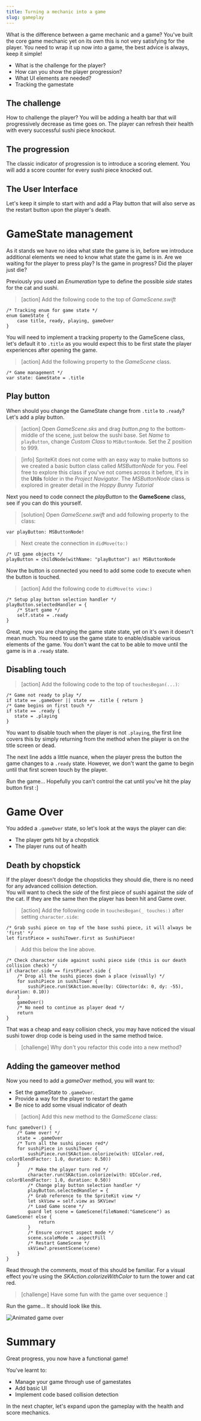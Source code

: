 ```yaml
---
title: Turning a mechanic into a game
slug: gameplay
---
```


What is the difference between a game mechanic and a game? You've built the core game mechanic yet on its own this is 
not very satisfying for the player.  You need to wrap it up now into a game, the best advice is always, keep it simple!

- What is the challenge for the player?
- How can you show the player progression?
- What UI elements are needed?
- Tracking the gamestate

## The challenge

How to challenge the player? You will be adding a health bar that will progressively decrease as time goes on. 
The player can refresh their health with every successful sushi piece knockout.

## The progression

The classic indicator of progression is to introduce a scoring element.  You will add a score counter for every 
sushi piece knocked out.

## The User Interface

Let's keep it simple to start with and add a Play button that will also serve as the restart button upon the player's death.

# GameState management

As it stands we have no idea what state the game is in, before we introduce additional elements we need to know what
state the game is in.  Are we waiting for the player to press play? Is the game in progress? Did the player just die?

Previously you used an *Enumeration* type to define the possible *side* states for the cat and sushi.

> [action]
> Add the following code to the top of *GameScene.swift*
>
```
/* Tracking enum for game state */
enum GameState {
    case title, ready, playing, gameOver
}
```
>

You will need to implement a tracking property to the GameScene class, let's default it to `.title` as you would expect
this to be first state the player experiences after opening the game.

> [action]
> Add the following property to the *GameScene* class.
>
```
/* Game management */
var state: GameState = .title
```
>

## Play button

When should you change the GameState change from `.title` to `.ready`? Let's add a play button.

> [action]
> Open *GameScene.sks* and drag *button.png* to the bottom-middle of the scene, just below the sushi base.
> Set *Name* to `playButton`, change *Custom Class* to `MSButtonNode`. Set the Z position to 999. 

<!-- -->

> [info]
> SpriteKit does not come with an easy way to make buttons so we created a basic button class called *MSButtonNode* for you.
> Feel free to explore this class if you've not comes across it before, it's in the **Utils** folder in the *Project
> Navigator*.  The *MSButtonNode* class is explored in greater detail in the *Hoppy Bunny Tutorial*
>

Next you need to code connect the *playButton* to the **GameScene** class, see if you can do this yourself.

> [solution]
> Open *GameScene.swift* and add following property to the class:
>
```
var playButton: MSButtonNode!
```

> Next create the connection in `didMove(to:)`
>
```
/* UI game objects */
playButton = childNode(withName: "playButton") as! MSButtonNode
```
>

Now the button is connected you need to add some code to execute when the button is touched.

> [action]
> Add the following code to `didMove(to view:)`
>
```
/* Setup play button selection handler */
playButton.selectedHandler = {
    /* Start game */
    self.state = .ready
}
```
>

Great, now you are changing the game state state, yet on it's own it doesn't mean much.  You need to use the game state
to enable/disable various elements of the game.  You don't want the cat to be able to move until the game is in a
`.ready` state.

## Disabling touch

> [action]
> Add the following code to the top of `touchesBegan(...)`:
>
```
/* Game not ready to play */
if state == .gameOver || state == .title { return }
/* Game begins on first touch */
if state == .ready {
   state = .playing
}
```
>

You want to disable touch when the player is not `.playing`, the first line covers this by simply returning from the
method when the player is on the title screen or dead.

The next line adds a little nuance, when the player press the button the game changes to a `.ready` state.  However,
we don't want the game to begin until that first screen touch by the player.

Run the game... Hopefully you can't control the cat until you've hit the play button first :]

# Game Over

You added a `.gameOver` state, so let's look at the ways the player can die:

- The player gets hit by a chopstick
- The player runs out of health

## Death by chopstick

If the player doesn't dodge the chopsticks they should die, there is no need for any advanced collision detection.  
You will want to check the *side* of the first piece of sushi against the *side* of the cat.  If they are the same then
the player has been hit and Game over.

> [action]
> Add the following code in `touchesBegan(_ touches:)` after setting `character.side`:
>
```
/* Grab sushi piece on top of the base sushi piece, it will always be 'first' */
let firstPiece = sushiTower.first as SushiPiece!
```
> Add this below the line above. 
```
/* Check character side against sushi piece side (this is our death collision check) */
if character.side == firstPiece?.side {      
    /* Drop all the sushi pieces down a place (visually) */
    for sushiPiece in sushiTower {
        sushiPiece.run(SKAction.move(by: CGVector(dx: 0, dy: -55), duration: 0.10))
    }      
    gameOver()      
    /* No need to continue as player dead */
    return
}
```
>

That was a cheap and easy collision check, you may have noticed the visual sushi tower drop code is being used in the
same method twice.

> [challenge]
> Why don't you refactor this code into a new method?

## Adding the gameover method

Now you need to add a *gameOver* method, you will want to:

- Set the gameState to `.gameOver`.
- Provide a way for the player to restart the game
- Be nice to add some visual indicator of death

> [action]
> Add this new method to the *GameScene* class:
>
```
func gameOver() {
    /* Game over! */
    state = .gameOver  
    /* Turn all the sushi pieces red*/
    for sushiPiece in sushiTower {
        sushiPiece.run(SKAction.colorize(with: UIColor.red, colorBlendFactor: 1.0, duration: 0.50))
    }    
        /* Make the player turn red */
        character.run(SKAction.colorize(with: UIColor.red, colorBlendFactor: 1.0, duration: 0.50))   
        /* Change play button selection handler */
        playButton.selectedHandler = {           
        /* Grab reference to the SpriteKit view */
        let skView = self.view as SKView!           
        /* Load Game scene */
        guard let scene = GameScene(fileNamed:"GameScene") as GameScene! else {
            return
        }           
        /* Ensure correct aspect mode */
        scene.scaleMode = .aspectFill       
        /* Restart GameScene */
        skView?.presentScene(scene)
    }
}
```
>

Read through the comments, most of this should be familiar. For a visual effect you're using the
*SKAction.colorizeWithColor* to turn the tower and cat red.

> [challenge]
> Have some fun with the game over sequence :]

Run the game... It should look like this.

![Animated game over](../Tutorial-Images/animated_cat_death.gif)

# Summary

Great progress, you now have a functional game!

You've learnt to:

- Manage your game through use of gamestates
- Add basic UI
- Implement code based collision detection

In the next chapter, let's expand upon the gameplay with the health and score mechanics.
